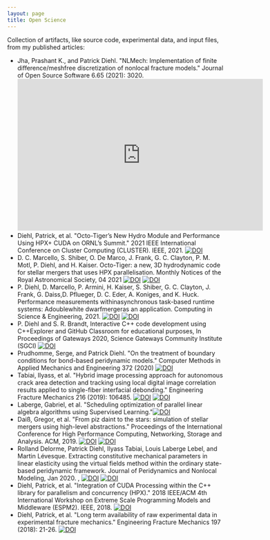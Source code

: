 ```yaml
---
layout: page
title: Open Science
---
```


Collection of artifacts, like source code, experimental data, and input files, from my published articles:

* Jha, Prashant K., and Patrick Diehl. "NLMech: Implementation of finite difference/meshfree discretization of nonlocal fracture models." Journal of Open Source Software 6.65 (2021): 3020. <iframe src="https://widgets.figshare.com/articles/16688695/embed?show_title=1" width="568" height="351" allowfullscreen frameborder="0"></iframe>
* Diehl, Patrick, et al. "Octo-Tiger’s New Hydro Module and Performance Using HPX+ CUDA on ORNL’s Summit." 2021 IEEE International Conference on Cluster Computing (CLUSTER). IEEE, 2021. [![DOI](https://zenodo.org/badge/DOI/10.5281/zenodo.4777149.svg)](https://doi.org/10.5281/zenodo.4777149)
* D. C. Marcello, S. Shiber, O. De Marco, J. Frank, G. C. Clayton, P. M. Motl, P. Diehl, and H. Kaiser. Octo-Tiger: a new, 3D hydrodynamic code for stellar mergers that uses HPX parallelisation. Monthly Notices of the Royal Astronomical Society, 04 2021 [![DOI](https://zenodo.org/badge/DOI/10.5281/zenodo.4432574.svg)](https://doi.org/10.5281/zenodo.4432574) [![DOI](https://zenodo.org/badge/DOI/10.5281/zenodo.4393374.svg)](https://doi.org/10.5281/zenodo.4393374)
* P. Diehl, D. Marcello, P. Armini, H. Kaiser, S. Shiber, G. C. Clayton, J. Frank, G. Daiss,D. Pflueger, D. C. Eder, A. Koniges, and K. Huck. Performance measurements withinasynchronous task-based runtime systems: Adoublewhite dwarfmergeras an application. Computing in Science & Engineering, 2021. [![DOI](https://zenodo.org/badge/DOI/10.5281/zenodo.3751820.svg)](https://doi.org/10.5281/zenodo.3751820) [![DOI](https://zenodo.org/badge/DOI/10.5281/zenodo.3753539.svg)](https://doi.org/10.5281/zenodo.3753539)
* P. Diehl and S. R. Brandt, Interactive C++ code development using C++Explorer and GitHub Classroom for educational purposes, In Proceedings of Gateways 2020, Science Gateways Community Institute (SGCI) [![DOI](https://zenodo.org/badge/DOI/10.5281/zenodo.3703222.svg)](https://doi.org/10.5281/zenodo.3703222)
* Prudhomme, Serge, and Patrick Diehl. "On the treatment of boundary conditions for bond-based peridynamic models." Computer Methods in Applied Mechanics and Engineering 372 (2020) [![DOI](https://zenodo.org/badge/DOI/10.5281/zenodo.3942681.svg)](https://doi.org/10.5281/zenodo.3942681)
* Tabiai, Ilyass, et al. "Hybrid image processing approach for autonomous crack area detection and tracking using local digital image correlation results applied to single-fiber interfacial debonding." Engineering Fracture Mechanics 216 (2019): 106485. [![DOI](https://zenodo.org/badge/DOI/10.5281/zenodo.1188272.svg)](https://doi.org/10.5281/zenodo.1188272) [![DOI](https://zenodo.org/badge/DOI/10.5281/zenodo.2566394.svg)](https://doi.org/10.5281/zenodo.2566394)
* Laberge, Gabriel, et al. "Scheduling optimization of parallel linear algebra algorithms using Supervised Learning."[![DOI](https://zenodo.org/badge/DOI/10.5281/zenodo.3370028.svg)](https://doi.org/10.5281/zenodo.3370028)
* Daiß, Gregor, et al. "From piz daint to the stars: simulation of stellar mergers using high-level abstractions." Proceedings of the International Conference for High Performance Computing, Networking, Storage and Analysis. ACM, 2019.
 [![DOI](https://zenodo.org/badge/180603986.svg)](https://zenodo.org/badge/latestdoi/180603986) [![DOI](https://zenodo.org/badge/DOI/10.5281/zenodo.2635581.svg)](https://doi.org/10.5281/zenodo.2635581)
*  Rolland Delorme, Patrick Diehl, Ilyass Tabiai, Louis Laberge Lebel, and Martin Lévesque. Extracting constitutive mechanical parameters in linear elasticity using the virtual fields method within the ordinary state-based peridynamic framework. Journal of Peridynamics and Nonlocal Modeling, Jan 2020. , [![DOI](https://zenodo.org/badge/46075533.svg)](https://zenodo.org/badge/latestdoi/46075533) [![DOI](https://zenodo.org/badge/93547069.svg)](https://zenodo.org/badge/latestdoi/93547069)
* Diehl, Patrick, et al. "Integration of CUDA Processing within the C++ library for parallelism and concurrency (HPX)." 2018 IEEE/ACM 4th International Workshop on Extreme Scale Programming Models and Middleware (ESPM2). IEEE, 2018. [![DOI](https://zenodo.org/badge/13384046.svg)](https://zenodo.org/badge/latestdoi/13384046)
* Diehl, Patrick, et al. "Long term availability of raw experimental data in experimental fracture mechanics." Engineering Fracture Mechanics 197 (2018): 21-26. [![DOI](https://zenodo.org/badge/DOI/10.5281/zenodo.1098296.svg)](https://doi.org/10.5281/zenodo.1098296)



